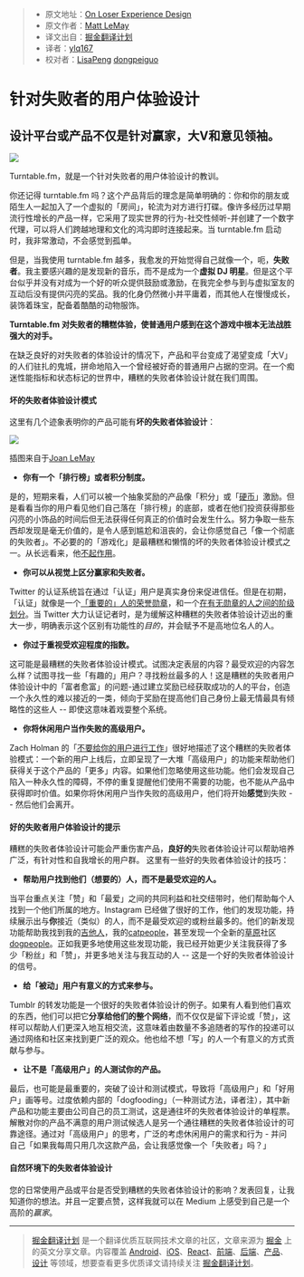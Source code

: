 > * 原文地址：[On Loser Experience Design](https://medium.com/on-human-centric-systems/on-loser-experience-design-1916629c36fc)
> * 原文作者：[Matt LeMay](https://medium.com/@mattlemay?source=post_header_lockup)
> * 译文出自：[掘金翻译计划](https://github.com/xitu/gold-miner)
> * 译者：[ylq167](https://github.com/ylq167)
> * 校对者：[LisaPeng](https://github.com/LisaPeng) [dongpeiguo](https://github.com/dongpeiguo)

# 针对失败者的用户体验设计 #

## 设计平台或产品不仅是针对赢家，大V和意见领袖。 ##

![](https://cdn-images-1.medium.com/max/800/1*kVOEiUv3YK8tcYEa5QKmLA.jpeg)

Turntable.fm，就是一个针对失败者的用户体验设计的教训。

你还记得 turntable.fm 吗？这个产品背后的理念是简单明确的：你和你的朋友或陌生人一起加入了一个虚拟的「房间」，轮流为对方进行打碟。像许多经历过早期流行性增长的产品一样，它采用了现实世界的行为-社交性倾听-并创建了一个数字代理，可以将人们跨越地理和文化的鸿沟即时连接起来。当 turntable.fm 启动时，我非常激动，不会感觉到孤单。

但是，当我使用 turntable.fm 越多，我愈发的开始觉得自己就像一个，呃，**失败者**。我主要感兴趣的是发现新的音乐，而不是成为一个**虚拟 DJ 明星**。但是这个平台似乎并没有对成为一个好的听众提供鼓励或激励，在我完全参与到与虚拟室友的互动后没有提供闪亮的奖品。我的化身仍然微小并平庸着，而其他人在慢慢成长，装饰着珠宝，配备着酷酷的动物服饰。

**Turntable.fm 对失败者的糟糕体验，使普通用户感到在这个游戏中根本无法战胜强大的对手。**

在缺乏良好的对失败者的体验设计的情况下，产品和平台变成了渴望变成「大V」的人们驻扎的鬼城，拼命地陷入一个曾经被好奇的普通用户占据的空洞。在一个痴迷性能指标和状态标记的世界中，糟糕的失败者体验设计就在我们周围。

#### 坏的失败者体验设计模式 ####

这里有几个迹象表明你的产品可能有**坏的失败者体验设计**：

![](https://cdn-images-1.medium.com/max/600/1*k_ZpnygG7JhLUteHxZOJyQ.png)

插图来自于[Joan LeMay](http://joanlemay.com) 

- **你有一个「排行榜」或者积分制度。**

是的，短期来看，人们可以被一个抽象奖励的产品像「积分」或「[硬币](https://techcrunch.com/2015/12/09/swarm-now-lets-you-spend-those-coins-on-upgraded-stickers/)」激励。但是看看当你的用户看见他们自己落在「排行榜」的底部，或者在他们投资获得那些闪亮的小饰品的时间后但无法获得任何真正的价值时会发生什么。努力争取一些东西却发现是毫无价值的，是令人感到尴尬和沮丧的，会让你感觉自己「像一个彻底的失败者」。不必要的的「游戏化」是最糟糕和懒惰的坏的失败者体验设计模式之一。从长远看来，他[不起作用](http://www.gartner.com/newsroom/id/2251015)。

- **你可以从视觉上区分赢家和失败者。**

Twitter 的认证系统旨在通过「认证」用户是真实身份来促进信任。但是在初期，「认证」就像是一个[「重要的」人的荣誉勋章](http://anildash.com/2013/03/what-its-like-being-verified-on-twitter.html)，和一个[在有无勋章的人之间的阶级划分](http://www.xojane.com/tech/how-to-get-verified-on-twitter)。当 Twitter 大力认证记者时，是为缓解这种糟糕的失败者体验设计迈出的重大一步，明确表示这个区别有功能性的*目的*，并会赋予不是高地位名人的人。

- **你过于重视受欢迎程度的指数。**

这可能是最糟糕的失败者体验设计模式。试图决定表层的内容？最受欢迎的内容怎么样？试图寻找一些「有趣的」用户？寻找粉丝最多的人！这是糟糕的失败者用户体验设计中的「富者愈富」的问题-通过建立奖励已经获取成功的人的平台，创造一个永久性的难以接近的一类，倾向于奖励在提高他们自己身份上最无情最具有倾略性的这些人 -- 即使这意味着戏耍整个系统。

- **你将休闲用户当作失败的高级用户。**

Zach Holman 的「[不要给你的用户进行工作](https://zachholman.com/posts/shit-work/)」很好地描述了这个糟糕的失败者体验模式：一个新的用户上线后，立即呈现了一大堆「高级用户」的功能来帮助他们获得关于这个产品的「更多」内容。如果他们忽略使用这些功能。他们会发现自己陷入一种永久性的障碍，不停的重复提醒他们使用不需要的功能，也不能从产品中获得即时价值。如果你将休闲用户当作失败的高级用户，他们将开始**感觉**到失败 -- 然后他们会离开。

#### 好的失败者用户体验设计的提示 ####

糟糕的失败者体验设计可能会严重伤害产品，**良好的**失败者体验设计可以帮助培养广泛，有针对性和自我增长的用户群。 这里有一些好的失败者体验设计的技巧：

- **帮助用户找到他们（想要的）人，而不是最受欢迎的人。**

当平台重点关注「赞」和「最爱」之间的共同利益和社交纽带时，他们帮助每个人找到一个他们所属的地方。Instagram 已经做了很好的工作，他们的发现功能，持续展示出与**你**接近（类似）的人，而不是最受欢迎的或粉丝最多的。他们的新发现功能帮助我找到我的[吉他](https://www.instagram.com/leoleoband/)[人](https://www.instagram.com/lostincrystalcanyons/)，我的[cat](https://www.instagram.com/scruffles_fatcat/)[people](https://www.instagram.com/12catslady/)，甚至发现一个全新的[草原](https://www.instagram.com/rinran032/)社区[dog](https://www.instagram.com/prairiedogpack/)[people](https://www.instagram.com/pimpa_wan/)。正如我更多地使用这些发现功能，我已经开始更少关注我获得了多少「粉丝」和「赞」，并更多地关注与我互动的人 -- 这是一个好的失败者体验设计的信号。

- **给「被动」用户有意义的方式来参与。**

Tumblr 的转发功能是一个很好的失败者体验设计的例子。如果有人看到他们喜欢的东西，他们可以把它**分享给他们的整个网络**，而不仅仅是留下评论或「赞」，这样可以帮助人们更深入地互相交流，这意味着由数量不多追随者的写作的投递可以通过网络和社区来找到更广泛的观众。他也给不想「写」的人一个有意义的方式贡献与参与。

- **让不是「高级用户」的人测试你的产品。**

最后，也可能是最重要的，突破了设计和测试模式，导致将「高级用户」和「好用户」画等号。过度依赖内部的「dogfooding」（一种测试方法，译者注），其中新产品和功能主要由公司自己的员工测试，这是通往坏的失败者体验设计的单程票。解散对你的产品不满意的用户测试候选人是另一个通往糟糕的失败者体验设计的可靠途径。通过对「高级用户」的思考，广泛的考虑休闲用户的需求和行为 - 并问自己「如果我每周只用几次这款产品，会让我感觉像一个「失败者」吗？」

#### 自然环境下的失败者体验设计 ####

您的日常使用产品或平台是否受到糟糕的失败者体验设计的影响？发表回复，让我知道你的想法。并且一定要点赞，这样我就可以在 Medium 上感受到自己是一个高阶的*赢家*。

---

> [掘金翻译计划](https://github.com/xitu/gold-miner) 是一个翻译优质互联网技术文章的社区，文章来源为 [掘金](https://juejin.im) 上的英文分享文章。内容覆盖 [Android](https://github.com/xitu/gold-miner#android)、[iOS](https://github.com/xitu/gold-miner#ios)、[React](https://github.com/xitu/gold-miner#react)、[前端](https://github.com/xitu/gold-miner#前端)、[后端](https://github.com/xitu/gold-miner#后端)、[产品](https://github.com/xitu/gold-miner#产品)、[设计](https://github.com/xitu/gold-miner#设计) 等领域，想要查看更多优质译文请持续关注 [掘金翻译计划](https://github.com/xitu/gold-miner)。

